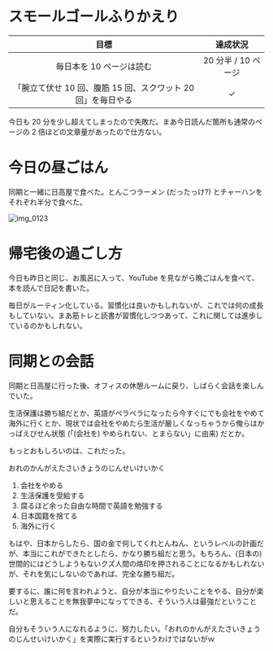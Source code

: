 # スモールゴールふりかえり
| 目標 | 達成状況 |
|:---:|:---:|
| 毎日本を 10 ページは読む | 20 分半 / 10 ページ |
| 「腕立て伏せ 10 回、腹筋 15 回、スクワット 20 回」を毎日やる | ✓ |

今日も 20 分を少し超えてしまったので失敗だ。まあ今日読んだ箇所も通常のページの 2 倍ほどの文章量があったので仕方ない。

# 今日の昼ごはん
同期と一緒に日高屋で食べた。とんこつラーメン (だったっけ?) とチャーハンをそれぞれ半分で食べた。

![img_0123](/images/2018/09/img_0123.jpg)

# 帰宅後の過ごし方
今日も昨日と同じ、お風呂に入って、YouTube を見ながら晩ごはんを食べて、本を読んで日記を書いた。

毎日がルーティン化している。習慣化は良いかもしれないが、これでは何の成長もしていない。まあ筋トレと読書が習慣化しつつあって、これに関しては進歩しているのかもしれない。

# 同期との会話
同期と日高屋に行った後、オフィスの休憩ルームに戻り、しばらく会話を楽しんでいた。

生活保護は勝ち組だとか、英語がペラペラになったら今すぐにでも会社をやめて海外に行くとか、現状では会社をやめたら生活が厳しくなっちゃうから俺らはかっぱえびせん状態 (「(会社を) やめられない、とまらない」に由来) だとか。

もっとおもしろいのは、これだった。

おれのかんがえたさいきょうのじんせいけいかく

1. 会社をやめる
2. 生活保護を受給する
3. 腐るほど余った自由な時間で英語を勉強する
4. 日本国籍を捨てる
5. 海外に行く

もはや、日本からしたら、国の金で何してくれとんねん、というレベルの計画だが、本当にこれができたとしたら、かなり勝ち組だと思う。もちろん、(日本の) 世間的にはどうしようもないクズ人間の烙印を押されることになるかもしれないが、それを気にしないのであれば、完全な勝ち組だ。

要するに、誰に何を言われようと、自分が本当にやりたいことをやる、自分が楽しいと思えることを無我夢中になってできる、そういう人は最強だということだ。

自分もそういう人になれるように、努力したい。「おれのかんがえたさいきょうのじんせいけいかく」を実際に実行するというわけではないがｗ
